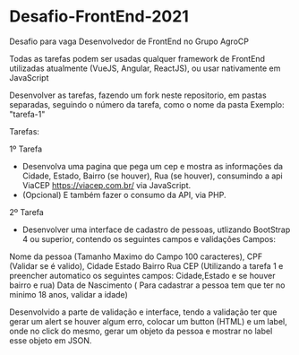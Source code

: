 # Desafio-FrontEnd-2021
Desafio para vaga Desenvolvedor de FrontEnd no Grupo AgroCP

Todas as tarefas podem ser usadas qualquer framework de FrontEnd utilizadas atualmente (VueJS, Angular, ReactJS), ou usar nativamente em JavaScript

Desenvolver as tarefas, fazendo um fork neste repositorio, em pastas separadas, seguindo o número da tarefa, como o nome da pasta Exemplo: "tarefa-1"

Tarefas: 

1º Tarefa
- Desenvolva uma pagina que pega um cep e mostra as informações da Cidade, Estado, Bairro (se houver), Rua (se houver), consumindo a api ViaCEP https://viacep.com.br/ via JavaScript. 
- (Opcional) E também fazer o consumo da API, via PHP.

2º Tarefa

- Desenvolver uma interface de cadastro de pessoas, utlizando BootStrap 4 ou superior, contendo os seguintes campos e validações
Campos:

Nome da pessoa (Tamanho Maximo do Campo 100 caracteres),
CPF (Validar se é valido),
Cidade
Estado
Bairro
Rua
CEP (Utilizando a tarefa 1 e preencher automatico os seguintes campos: Cidade,Estado e se houver bairro e rua)
Data de Nascimento ( Para cadastrar a pessoa tem que ter no minimo 18 anos, validar a idade)

Desenvolvido a parte de validação e interface, tendo a validação ter que gerar um alert se houver algum erro, colocar um button (HTML) e um label, onde no click do mesmo, gerar um objeto da pessoa e mostrar no label esse objeto em JSON.




